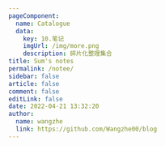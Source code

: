 ```yaml
---
pageComponent: 
  name: Catalogue
  data: 
    key: 10.笔记
    imgUrl: /img/more.png
    description: 碎片化整理集合
title: Sum's notes
permalink: /notee/
sidebar: false
article: false
comment: false
editLink: false
date: 2022-04-21 13:32:20
author: 
  name: wangzhe
  link: https://github.com/Wangzhe00/blog
---
```


